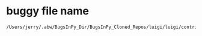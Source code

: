 # buggy file name

```text
/Users/jerry/.abw/BugsInPy_Dir/BugsInPy_Cloned_Repos/luigi/luigi/contrib/hive.py
```